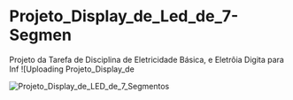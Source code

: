 # Projeto_Display_de_Led_de_7-Segmen
Projeto da Tarefa de Disciplina de Eletricidade Básica, e Eletrôia Digita para Inf
![Uploading Projeto_Display_de

![Projeto_Display_de_LED_de_7_Segmentos](https://github.com/user-attachments/assets/9eec8055-4d3a-4ee0-8d12-18627fa1eed5)
